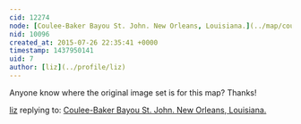 ```yaml
---
cid: 12274
node: [Coulee-Baker Bayou St. John. New Orleans, Louisiana.](../map/coulee-baker-bayou-st-john-new-orleans-louisiana/03-02-2014)
nid: 10096
created_at: 2015-07-26 22:35:41 +0000
timestamp: 1437950141
uid: 7
author: [liz](../profile/liz)
---
```


Anyone know where the original image set is for this map? Thanks!

[liz](../profile/liz) replying to: [Coulee-Baker Bayou St. John. New Orleans, Louisiana.](../map/coulee-baker-bayou-st-john-new-orleans-louisiana/03-02-2014)

